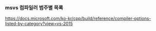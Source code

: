 ### msvs 컴파일러 범주별 목록
https://docs.microsoft.com/ko-kr/cpp/build/reference/compiler-options-listed-by-category?view=vs-2015